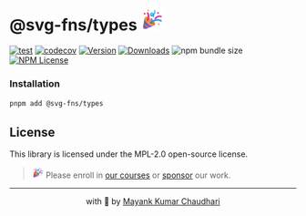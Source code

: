 # @svg-fns/types <img src="https://raw.githubusercontent.com/mayank1513/mayank1513/main/popper.png" style="height: 40px"/>

[![test](https://github.com/svg-fns/svg-fns/actions/workflows/test.yml/badge.svg)](https://github.com/svg-fns/svg-fns/actions/workflows/test.yml)
[![codecov](https://codecov.io/gh/svg-fns/svg-fns/graph/badge.svg)](https://codecov.io/gh/svg-fns/svg-fns)
[![Version](https://img.shields.io/npm/v/@svg-fns/types.svg?colorB=green)](https://www.npmjs.com/package/@svg-fns/types)
[![Downloads](https://img.jsdelivr.com/img.shields.io/npm/d18m/@svg-fns/types.svg)](https://www.npmjs.com/package/@svg-fns/types)
![npm bundle size](https://img.shields.io/bundlephobia/minzip/@svg-fns/types)
[![NPM License](https://img.shields.io/npm/l/@svg-fns/types)](../../LICENSE)

### Installation

```bash
pnpm add @svg-fns/types
```

## License

This library is licensed under the MPL-2.0 open-source license.

> <img src="https://raw.githubusercontent.com/mayank1513/mayank1513/main/popper.png" style="height: 20px"/> Please enroll in [our courses](https://mayank-chaudhari.vercel.app/courses) or [sponsor](https://github.com/sponsors/mayank1513) our work.

<hr />

<p align="center" style="text-align:center">with 💖 by <a href="https://mayank-chaudhari.vercel.app" target="_blank">Mayank Kumar Chaudhari</a></p>
